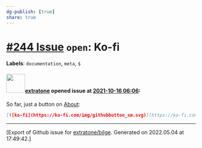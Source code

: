 ```yaml
---
dg-publish: [true]
share: true
---
```

# [\#244 Issue](https://github.com/extratone/bilge/issues/244) `open`: Ko-fi
**Labels**: `documentation`, `meta`, `$`


#### <img src="https://avatars.githubusercontent.com/u/43663476?u=5047287ff0b8c3ce7f7e5858d204c9b3e57d8e44&v=4" width="50">[extratone](https://github.com/extratone) opened issue at [2021-10-16 06:06](https://github.com/extratone/bilge/issues/244):

So far, just a button on [About](https://bilge.world/about):

```markdown
[![ko-fi](https://ko-fi.com/img/githubbutton_sm.svg)](https://ko-fi.com/Y8Y53UHBV)
```




-------------------------------------------------------------------------------



[Export of Github issue for [extratone/bilge](https://github.com/extratone/bilge). Generated on 2022.05.04 at 17:49:42.]
